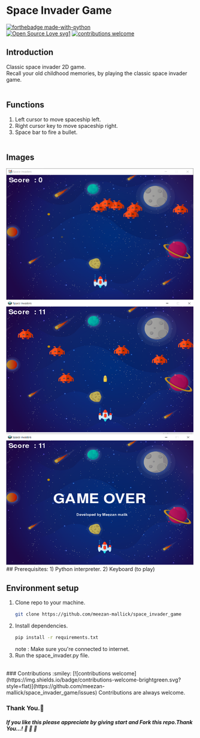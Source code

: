 # Space Invader Game<br>

[![forthebadge made-with-python](http://ForTheBadge.com/images/badges/made-with-python.svg)](https://www.python.org/)<br>
 [![Open Source Love svg1](https://badges.frapsoft.com/os/v1/open-source.svg?v=103)](https://github.com/ellerbrock/open-source-badges/)
[![contributions welcome](https://img.shields.io/badge/contributions-welcome-brightgreen.svg?style=flat)](https://github.com/subahanii/Whatsapp-Chat-Analyzer/issues)


## Introduction
Classic space invader 2D game.<br>
Recall your old childhood memories, by playing the classic space invader game.
<br><br>

## Functions
1) Left cursor to move spaceship left.
2) Right cursor key to move spaceship right.
3) Space bar to fire a bullet.
<br><br>

## Images
<img src= "https://github.com/meezan-mallick/space_invader_game/blob/master/readme_images/image_1.PNG?raw=true" height=350 width=500 />
<br>
<img src= "https://github.com/meezan-mallick/space_invader_game/blob/master/readme_images/image_2.PNG?raw=true" height=350 width=500 />
<br>
<img src= "https://github.com/meezan-mallick/space_invader_game/blob/master/readme_images/image_3.png?raw=true" height=350 width=500 />
## Prerequisites:
1) Python interpreter.
2) Keyboard (to play)
<br>

## Environment setup
1) Clone repo to your machine.
   ```sh
   git clone https://github.com/meezan-mallick/space_invader_game
   ```
2) Install dependencies.
    ```sh
    pip install -r requirements.txt
   ```
   note : Make sure you're connected to internet.
3) Run the space_invader.py file.<br>
<br>
### Contributions :smiley:
[![contributions welcome](https://img.shields.io/badge/contributions-welcome-brightgreen.svg?style=flat)](https://github.com/meezan-mallick/space_invader_game/issues)
Contributions are always welcome.

### Thank You.:pray:
##### If you like this please appreciate by giving start and Fork this repo.Thank You...! :clap: :clap: :clap:



